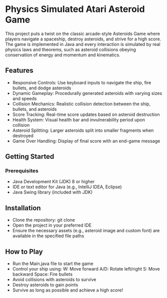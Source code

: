 # Physics Simulated Atari Asteroid Game
This project puts a twist on the classic arcade-style Asteroids Game where players navigate a spaceship, destroy asteroids, and strive for a high score. The game is implemented in Java and every interaction is simulated by real physics laws and theorems, such as asteroid collisions obeying conservation of energy and momentum and kinematics.

## Features
- Responsive Controls: Use keyboard inputs to navigate the ship, fire bullets, and dodge asteroids
- Dynamic Gameplay: Procedurally generated asteroids with varying sizes and speeds
- Collision Mechanics: Realistic collision detection between the ship, bullets, and asteroids
- Score Tracking: Real-time score updates based on asteroid destruction
- Health System: Visual health bar and invulnerability period upon collision
- Asteroid Splitting: Larger asteroids split into smaller fragments when destroyed
- Game Over Handling: Display of final score with an end-game message

## Getting Started

### Prerequisites
- Java Development Kit (JDK) 8 or higher
- IDE or text editor for Java (e.g., IntelliJ IDEA, Eclipse)
- Java Swing library (included with JDK)

## Installation
- Clone the repository: git clone <repository-url>
- Open the project in your preferred IDE
- Ensure the necessary assets (e.g., asteroid image and custom font) are available in the specified file paths

## How to Play
- Run the Main.java file to start the game
- Control your ship using:
W: Move forward
A/D: Rotate left/right
S: Move backward
Space: Fire bullets
- Avoid collisions with asteroids to survive
- Destroy asteroids to gain points
- Survive as long as possible and achieve a high score!
